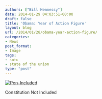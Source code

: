 ```yaml
---
authors: ["Bill Hennessy"]
date: 2014-01-29 04:03:51+00:00
draft: false
title: 'Obama: Year of Action Figure'
layout: blog
url: /2014/01/28/obama-year-action-figure/
categories:
- News
post_format:
- Image
tags:
- sotu
- state of the union
type: "post"
---
```


[![Pen-Included](https://hennessysview.com/wp-content/uploads/2014/01/Pen-Included.png)
](https://blog.heritage.org/)




Constitution Not Included
